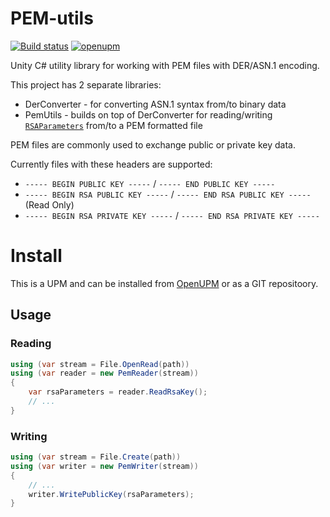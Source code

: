 # PEM-utils

[![Build status](https://ci.appveyor.com/api/projects/status/6236saxpg3or6kdl/branch/master?svg=true)](https://ci.appveyor.com/project/huysentruitw/pem-utils/branch/master) [![openupm](https://img.shields.io/npm/v/com.virgis.pem-utils?label=openupm&registry_uri=https://package.openupm.com)](https://openupm.com/packages/com.virgis.pem-utils/)

Unity C# utility library for working with PEM files with DER/ASN.1 encoding.

This project has 2 separate libraries:
* DerConverter - for converting ASN.1 syntax from/to binary data
* PemUtils - builds on top of DerConverter for reading/writing [`RSAParameters`](https://msdn.microsoft.com/en-us/library/system.security.cryptography.rsaparameters.aspx) from/to a PEM formatted file

PEM files are commonly used to exchange public or private key data.

Currently files with these headers are supported:

* `----- BEGIN PUBLIC KEY -----` / `----- END PUBLIC KEY -----`
* `----- BEGIN RSA PUBLIC KEY -----` / `----- END RSA PUBLIC KEY -----` (Read Only)
* `----- BEGIN RSA PRIVATE KEY -----` / `----- END RSA PRIVATE KEY -----`

# Install

This is a UPM and can be installed from [OpenUPM](https://openupm.com/packages/com.virgis.pem-utils/) or as a GIT repositoory.

## Usage

### Reading

```C#
using (var stream = File.OpenRead(path))
using (var reader = new PemReader(stream))
{
    var rsaParameters = reader.ReadRsaKey();
    // ...
}
```
 
### Writing

```C#
using (var stream = File.Create(path))
using (var writer = new PemWriter(stream))
{
    // ...
    writer.WritePublicKey(rsaParameters);
}
```
